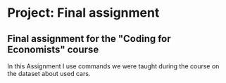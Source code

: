 # Project: Final assignment
## Final assignment for the "Coding for Economists" course

In this Assignment I use commands we were taught during the course on the dataset about used cars.